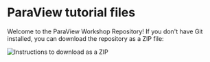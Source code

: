 # ParaView tutorial files

Welcome to the ParaView Workshop Repository! If you don't have Git installed, you can download the repository as a ZIP file:

![Instructions to download as a ZIP](https://github.com/user-attachments/assets/993a2ba2-5447-4aa3-854a-49a413fe0537)


